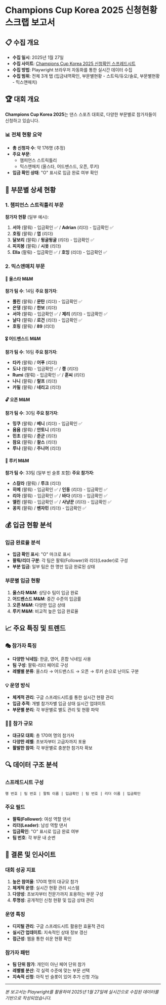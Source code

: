 # Champions Cup Korea 2025 신청현황 스크랩 보고서

## 📋 수집 개요
- **수집 일시**: 2025년 1월 27일
- **수집 사이트**: [Champions Cup Korea 2025 신청확인 스프레드시트](https://docs.google.com/spreadsheets/d/e/2PACX-1vQV3YLI7z7cXwoNdDVH3tCdWS8P8e6HryzTGI3DkgOQ0sn9Mc73-6-SD1HqX9BegfGZBO1Hc_YipHxJ/pubhtml)
- **수집 방법**: Playwright 브라우저 자동화를 통한 실시간 데이터 수집
- **수집 범위**: 전체 3개 탭 (입금내역확인, 부문별현황 - 스트릭/듀오/솔로, 부문별현황 - 믹스앤매치)

## 🏆 대회 개요

**Champions Cup Korea 2025**는 댄스 스포츠 대회로, 다양한 부문별로 참가자들이 신청하고 있습니다.

### 📊 전체 현황 요약
- **총 신청자 수**: 약 176명 (추정)
- **주요 부문**: 
  - 챔피언스 스트릭틀리
  - 믹스앤매치 (올스타, 어드밴스드, 오픈, 루키)
- **입금 확인 상태**: "O" 표시로 입금 완료 여부 확인

## 🎯 부문별 상세 현황

### 1. 챔피언스 스트릭틀리 부문

**참가자 현황** (일부 예시):
1. **서아** (팔뤄) - 입금확인 ✅ / **Adrian** (리더) - 입금확인 ✅
2. **호링** (팔뤄) / **엽** (리더)
3. **달보리** (팔뤄) / **뒹굴뒹굴** (리더) - 입금확인 ✅
4. **피치봉** (팔뤄) / **시옷** (리더)
5. **Ella** (팔뤄) - 입금확인 ✅ / **호잉** (리더) - 입금확인 ✅

### 2. 믹스앤매치 부문

#### 🌟 올스타 M&M
**참가 팀 수**: 14팀
**주요 참가자**:
- **폴린** (팔뤄) / **문탄** (리더) - 입금확인 ✅
- **은댕** (팔뤄) / **한보** (리더)
- **서아** (팔뤄) - 입금확인 ✅ / **제리** (리더) - 입금확인 ✅
- **날다** (팔뤄) / **로건** (리더) - 입금확인 ✅
- **호링** (팔뤄) / **89** (리더)

#### 🎖️ 어드밴스드 M&M
**참가 팀 수**: 16팀
**주요 참가자**:
- **타카** (팔뤄) / **어푸** (리더)
- **도나** (팔뤄) - 입금확인 ✅ / **쫑** (리더)
- **Rumi** (팔뤄) - 입금확인 ✅ / **훈씨** (리더)
- **나니** (팔뤄) / **랄프** (리더)
- **카밀** (팔뤄) / **네리고** (리더)

#### 🔓 오픈 M&M
**참가 팀 수**: 30팀
**주요 참가자**:
- **밍쿠** (팔뤄) / **베니** (리더) - 입금확인 ✅
- **욤욤** (팔뤄) / **안토니** (리더)
- **민초** (팔뤄) / **준군** (리더)
- **참요** (팔뤄) / **찰스** (리더)
- **루나** (팔뤄) / **주니어** (리더)

#### 🌱 루키 M&M
**참가 팀 수**: 33팀 (일부 빈 슬롯 포함)
**주요 참가자**:
- **스칼라** (팔뤄) / **루크** (리더)
- **히메** (팔뤄) - 입금확인 ✅ / **인동** (리더) - 입금확인 ✅
- **리아** (팔뤄) - 입금확인 ✅ / **바다** (리더) - 입금확인 ✅
- **엘린** (팔뤄) - 입금확인 ✅ / **사냥꾼** (리더) - 입금확인 ✅
- **꽁치** (팔뤄) / **벤자민** (리더) - 입금확인 ✅

## 💰 입금 현황 분석

### 입금 완료율 분석
- **입금 확인 표시**: "O" 마크로 표시
- **팔뤄/리더 구분**: 각 팀은 팔뤄(Follower)와 리더(Leader)로 구성
- **부분 입금**: 일부 팀은 한 명만 입금 완료된 상태

### 부문별 입금 현황
1. **올스타 M&M**: 상당수 팀이 입금 완료
2. **어드밴스드 M&M**: 중간 수준의 입금률
3. **오픈 M&M**: 다양한 입금 상태
4. **루키 M&M**: 비교적 높은 입금 완료율

## 📈 주요 특징 및 트렌드

### 🎭 참가자 특징
- **다양한 닉네임**: 한글, 영어, 혼합 닉네임 사용
- **팀 구성**: 팔뤄-리더 페어로 구성
- **레벨별 분류**: 올스타 → 어드밴스드 → 오픈 → 루키 순으로 난이도 구분

### 💡 운영 방식
- **체계적 관리**: 구글 스프레드시트를 통한 실시간 현황 관리
- **입금 추적**: 개별 참가자별 입금 상태 실시간 업데이트
- **부문별 분리**: 각 부문별로 별도 관리 및 현황 파악

### 🏃‍♀️ 참가 규모
- **대규모 대회**: 총 170여 명의 참가자
- **다양한 레벨**: 초보자부터 고급자까지 포용
- **활발한 참여**: 각 부문별로 충분한 참가자 확보

## 🔍 데이터 구조 분석

### 스프레드시트 구성
```
행 번호 | 팀 번호 | 팔뤄 이름 | 입금확인 | 팀 번호 | 리더 이름 | 입금확인
```

### 주요 필드
- **팔뤄(Follower)**: 여성 역할 댄서
- **리더(Leader)**: 남성 역할 댄서  
- **입금확인**: "O" 표시로 입금 완료 여부
- **팀 번호**: 각 부문 내 순번

## 🎯 결론 및 인사이트

### 대회 성공 지표
1. **높은 참여율**: 170여 명의 대규모 참가
2. **체계적 운영**: 실시간 현황 관리 시스템
3. **다양성**: 초보자부터 전문가까지 포용하는 부문 구성
4. **투명성**: 공개적인 신청 현황 및 입금 상태 관리

### 운영 특징
- **디지털 관리**: 구글 스프레드시트 활용한 효율적 관리
- **실시간 업데이트**: 지속적인 상태 정보 갱신
- **접근성**: 웹을 통한 쉬운 현황 확인

### 참가자 패턴
- **팀 단위 참가**: 개인이 아닌 페어 단위 참가
- **레벨별 분산**: 각 실력 수준에 맞는 부문 선택
- **지속적 신청**: 아직 빈 슬롯이 있어 추가 신청 가능

---

*본 보고서는 Playwright를 활용하여 2025년 1월 27일에 실시간으로 수집된 데이터를 기반으로 작성되었습니다.*